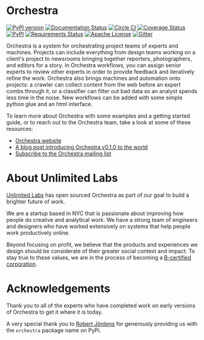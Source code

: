 # Orchestra

[![PyPI version](https://badge.fury.io/py/orchestra.svg?maxAge=2592000)](https://badge.fury.io/py/orchestra)
[![Documentation Status](https://readthedocs.org/projects/orchestra/badge/?version=latest)](http://orchestra.readthedocs.org/en/stable/?badge=latest)
[![Circle CI](https://circleci.com/gh/unlimitedlabs/orchestra.svg?maxAge=2592000&style=shield)](https://circleci.com/gh/unlimitedlabs/orchestra)
[![Coverage Status](https://coveralls.io/repos/github/unlimitedlabs/orchestra/badge.svg?maxAge=2592000&branch=master)](https://coveralls.io/github/unlimitedlabs/orchestra?branch=master)
[![PyPI](https://img.shields.io/pypi/dm/orchestra.svg?maxAge=2592000)](https://pypi.python.org/pypi/orchestra)
[![Requirements Status](https://requires.io/github/unlimitedlabs/orchestra/requirements.svg?maxAge=2592000)](https://requires.io/github/unlimitedlabs/orchestra/requirements/)
[![Apache License](https://img.shields.io/pypi/l/orchestra.svg?maxAge=2592000)](https://github.com/unlimitedlabs/orchestra/blob/master/LICENSE)
[![Gitter](https://img.shields.io/gitter/room/nwjs/nw.js.svg?maxAge=2592000)](https://gitter.im/unlimitedlabs/orchestra)

Orchestra is a system for orchestrating project teams of experts and machines.
Projects can include everything from design teams working on a client's project
to newsrooms bringing together reporters, photographers, and editors for a
story. In Orchestra workflows, you can assign senior experts to review other
experts in order to provide feedback and iteratively refine the work.
Orchestra also brings machines and automation onto projects: a crawler can
collect content from the web before an expert combs through it, or a classifier
can filter out bad data so an analyst spends less time in the noise.  New
workflows can be added with some simple python glue and an html interface.

To learn more about Orchestra with some examples and a getting
started guide, or to reach out to the Orchestra team, take
a look at some of these resources:

* [Orchestra website](http://orchestra.unlimitedlabs.com)
* [A blog post introducing Orchestra v0.1.0 to the world](http://blog.unlimitedlabs.com/post/130097884236/introducing-orchestra)
* [Subscribe to the Orchestra mailing list](https://groups.google.com/forum/#!forum/orchestra-devel)

# About Unlimited Labs
[Unlimited Labs](http://unlimitedlabs.com/) has open sourced Orchestra as part
of our goal to build a brighter future of work.

We are a startup based in NYC that is passionate about improving how people do
creative and analytical work. We have a strong team of engineers and designers
who have worked extensively on systems that help people work productively
online.

Beyond focusing on profit, we believe that the products and experiences we
design should be considerate of their greater social context and impact. To
stay true to these values, we are in the process of becoming a [B-certified
corporation](http://www.bcorporation.net/what-are-b-corps).

# Acknowledgements
Thank you to all of the experts who have completed work on
early versions of Orchestra to get it where it is today.

A very special thank you to [Robert Jördens](https://github.com/jordens) for
generously providing us with the `orchestra` package name on PyPi.

